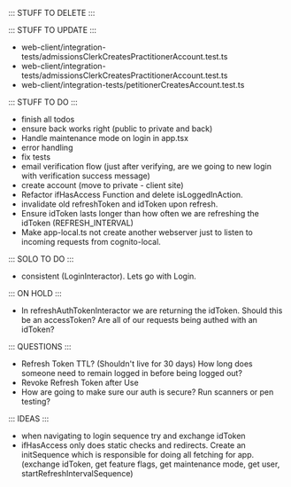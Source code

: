 ::: STUFF TO DELETE :::


::: STUFF TO UPDATE :::
- web-client/integration-tests/admissionsClerkCreatesPractitionerAccount.test.ts
- web-client/integration-tests/admissionsClerkCreatesPractitionerAccount.test.ts
- web-client/integration-tests/petitionerCreatesAccount.test.ts


::: STUFF TO DO :::
- finish all todos
- ensure back works right (public to private and back)
- Handle maintenance mode on login in app.tsx
- error handling
- fix tests
- email verification flow (just after verifying, are we going to new login with verification success message)
- create account (move to private - client site)
- Refactor ifHasAccess Function and delete isLoggedInAction.
- invalidate old refreshToken and idToken upon refresh.
- Ensure idToken lasts longer than how often we are refreshing the idToken (REFRESH_INTERVAL)
- Make app-local.ts not create another webserver just to listen to incoming requests from cognito-local.

::: SOLO TO DO :::
- consistent (LoginInteractor). Lets go with Login.


::: ON HOLD :::
- In refreshAuthTokenInteractor we are returning the idToken. Should this be an accessToken? Are all of our requests being authed with an idToken?

::: QUESTIONS :::
- Refresh Token TTL? (Shouldn't live for 30 days) 
  How long does someone need to remain logged in before being logged out?
- Revoke Refresh Token after Use
- How are going to make sure our auth is secure? Run scanners or pen testing? 



::: IDEAS :::
- when navigating to login sequence try and exchange idToken
- ifHasAccess only does static checks and redirects. Create an initSequence which is responsible for doing all fetching for app. (exchange idToken, get feature flags, get maintenance mode, get user, startRefreshIntervalSequence)

